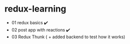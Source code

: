 # redux-learning

- 01 redux basics ✔️
- 02 post app with reactions ✔️
- 03 Redux Thunk ( + added backend to test how it works)

